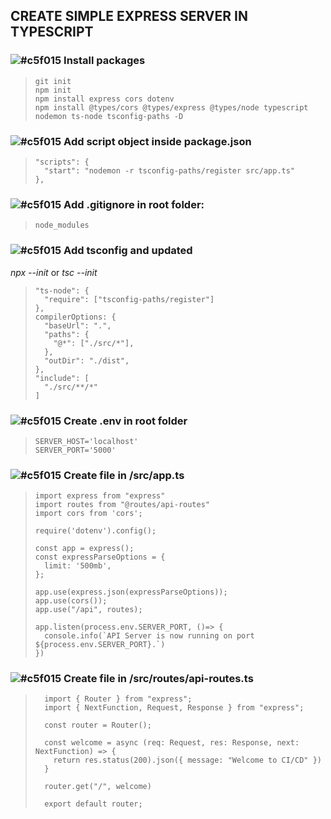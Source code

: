 ## CREATE SIMPLE EXPRESS SERVER IN TYPESCRIPT

### ![#c5f015](https://placehold.co/15x15/c5f015/c5f015.png)  Install packages
>     git init
>     npm init
>     npm install express cors dotenv
>     npm install @types/cors @types/express @types/node typescript nodemon ts-node tsconfig-paths -D

### ![#c5f015](https://placehold.co/15x15/c5f015/c5f015.png)  Add script object inside package.json
>     "scripts": {
>       "start": "nodemon -r tsconfig-paths/register src/app.ts"
>     },

### ![#c5f015](https://placehold.co/15x15/c5f015/c5f015.png)  Add .gitignore in root folder:
>     node_modules 

### ![#c5f015](https://placehold.co/15x15/c5f015/c5f015.png)  Add tsconfig and updated
*npx --init*
or
*tsc --init*

>     "ts-node": {
>       "require": ["tsconfig-paths/register"]
>     },
>     compilerOptions: {
>       "baseUrl": ".",
>       "paths": {
>         "@*": ["./src/*"],
>       },
>       "outDir": "./dist",
>     },
>     "include": [
>       "./src/**/*"
>     ]

### ![#c5f015](https://placehold.co/15x15/c5f015/c5f015.png)  Create .env in root folder
>     SERVER_HOST='localhost'
>     SERVER_PORT='5000'

### ![#c5f015](https://placehold.co/15x15/c5f015/c5f015.png)  Create file in /src/app.ts
>     import express from "express"
>     import routes from "@routes/api-routes"
>     import cors from 'cors';
> 
>     require('dotenv').config();
> 
>     const app = express();
>     const expressParseOptions = {
>       limit: '500mb',
>     };
> 
>     app.use(express.json(expressParseOptions));
>     app.use(cors());
>     app.use("/api", routes);
> 
>     app.listen(process.env.SERVER_PORT, ()=> {
>       console.info(`API Server is now running on port ${process.env.SERVER_PORT}.`)
>     })

### ![#c5f015](https://placehold.co/15x15/c5f015/c5f015.png)  Create file in /src/routes/api-routes.ts
>       import { Router } from "express";
>       import { NextFunction, Request, Response } from "express";
> 
>       const router = Router();
> 
>       const welcome = async (req: Request, res: Response, next: NextFunction) => {
>         return res.status(200).json({ message: "Welcome to CI/CD" })
>       }
> 
>       router.get("/", welcome)
> 
>       export default router;


